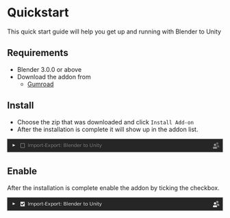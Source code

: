 # Quickstart

This quick start guide will help you get up and running with Blender to Unity

## Requirements

- Blender 3.0.0 or above
- Download the addon from
    - [Gumroad](https://prakashkaran.gumroad.com/l/blender-to-unity)

## Install

- Choose the zip that was downloaded and click `Install Add-on`
- After the installation is complete it will show up in the addon list.

![](/img/addon_disable.png)

## Enable

After the installation is complete enable the addon by ticking the checkbox.

![](/img/addon_enable.png)